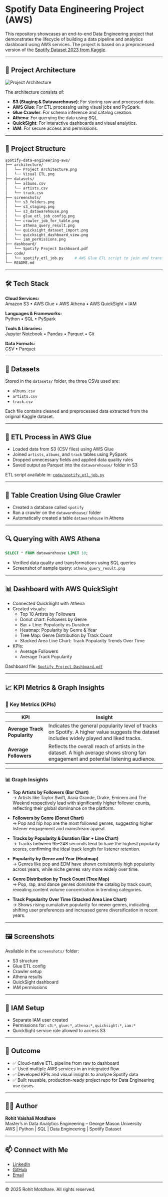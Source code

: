 # Spotify Data Engineering Project (AWS)

This repository showcases an end-to-end Data Engineering project that demonstrates the lifecycle of building a data pipeline and analytics dashboard using AWS services. The project is based on a preprocessed version of the [Spotify Dataset 2023 from Kaggle](https://www.kaggle.com/datasets/tonygordonjr/spotify-dataset-2023).


---

## 🧱 Project Architecture

![Project Architecture](architecture/Project%20Architecture.png)

The architecture consists of:

- **S3 (Staging & Datawarehouse)**: For storing raw and processed data.
- **AWS Glue**: For ETL processing using visual jobs and PySpark.
- **Glue Crawler**: For schema inference and catalog creation.
- **Athena**: For querying the data using SQL.
- **QuickSight**: For interactive dashboards and visual analytics.
- **IAM**: For secure access and permissions.

---

## 📁 Project Structure

```bash
spotify-data-engineering-aws/
├── architecture/
│   └── Project Architecture.png
│   └── Visual ETL.png
├── datasets/
│   └── albums.csv
│   └── artists.csv
│   └── track.csv
├── screenshots/
│   └── s3_folders.png
│   └── s3_staging.png
│   └── s3_datawarehouse.png
│   └── glue_etl_job_config.png
│   └── crawler_job_for_table.png
│   └── athena_query_result.png
│   └── quicksight_dataset_import.png
│   └── quicksight_dashboard_view.png
│   └── iam_permissions.png
├── dashboard/
│   └── Spotify Project Dashboard.pdf
├── code/
│   └── spotify_etl_job.py     # AWS Glue ETL script to join and transform Spotify datasets
└── README.md
```

---

## 🛠️ Tech Stack

**Cloud Services:**  
Amazon S3 • AWS Glue • AWS Athena • AWS QuickSight • IAM

**Languages & Frameworks:**  
Python • SQL • PySpark

**Tools & Libraries:**  
Jupyter Notebook • Pandas • Parquet • Git

**Data Formats:**  
CSV • Parquet

---

## 🧩 Datasets

Stored in the `datasets/` folder, the three CSVs used are:

- `albums.csv`
- `artists.csv`
- `track.csv`

Each file contains cleaned and preprocessed data extracted from the original Kaggle dataset.

---

## 🔄 ETL Process in AWS Glue

- Loaded data from S3 (CSV files) using AWS Glue
- Joined `artists`, `albums`, and `track` tables using PySpark
- Dropped unnecessary fields and applied data quality rules
- Saved output as Parquet into the `datawarehouse/` folder in S3

ETL script available in: [`code/spotify_etl_job.py`](./code/spotify_etl_job.py)

---

## 🧭 Table Creation Using Glue Crawler

- Created a database called `spotify`
- Ran a crawler on the `datawarehouse/` folder
- Automatically created a table `datawarehouse` in Athena

---

## 🔍 Querying with AWS Athena

```sql
SELECT * FROM datawarehouse LIMIT 10;
```

- Verified data quality and transformations using SQL queries
- Screenshot of sample query: `athena_query_result.png`

---

## 📊 Dashboard with AWS QuickSight

- Connected QuickSight with Athena
- Created visuals:
  - Top 10 Artists by Followers
  - Donut chart: Followers by Genre
  - Bar + Line: Popularity vs Duration
  - Heatmap: Popularity by Genre & Year
  - Tree Map: Genre Distribution by Track Count
  - Stacked Area Line Chart: Track Popularity Trends Over Time
- KPIs:
  - Average Followers
  - Average Track Popularity

Dashboard file: [`Spotify Project Dashboard.pdf`](./dashboard/Spotify%20Project%20Dashboard.pdf)

---

## 📈 KPI Metrics & Graph Insights

### 🎯 Key Metrics (KPIs)

| KPI | Insight |
|-----|---------|
| **Average Track Popularity** | Indicates the general popularity level of tracks on Spotify. A higher value suggests the dataset includes widely played and liked tracks. |
| **Average Followers** | Reflects the overall reach of artists in the dataset. A high average shows strong fan engagement and potential listening audience. |

---

### 📊 Graph Insights

- **Top Artists by Followers (Bar Chart)**  
  → Artists like Taylor Swift, Araia Grande, Drake, Eminem and The Weeknd respectively lead with significantly higher follower counts, reflecting their global dominance on the platform.

- **Followers by Genre (Donut Chart)**  
  → Pop and hip hop are the most followed genres, suggesting higher listener engagement and mainstream appeal.

- **Tracks by Popularity & Duration (Bar + Line Chart)**  
  → Tracks between 95–248 seconds tend to have the highest popularity scores, confirming the ideal track length for listener retention.

- **Popularity by Genre and Year (Heatmap)**  
  → Genres like pop and EDM have shown consistently high popularity across years, while niche genres vary more widely over time.

- **Genre Distribution by Track Count (Tree Map)**  
  → Pop, rap, and dance genres dominate the catalog by track count, revealing content volume concentration in trending categories.

- **Track Popularity Over Time (Stacked Area Line Chart)**  
  → Shows rising cumulative popularity for newer genres, indicating shifting user preferences and increased genre diversification in recent years.

---

## 🖼️ Screenshots

Available in the `screenshots/` folder:
- S3 structure
- Glue ETL config
- Crawler setup
- Athena results
- QuickSight dashboard
- IAM permissions

---

## 🔐 IAM Setup

- Separate IAM user created
- Permissions for: `s3:*`, `glue:*`, `athena:*`, `quicksight:*`, `iam:*`
- QuickSight service role allowed to access S3

---

## 📌 Outcome

- ✅ Cloud-native ETL pipeline from raw to dashboard  
- ✅ Used multiple AWS services in an integrated flow  
- ✅ Developed KPIs and visual insights to analyze Spotify data  
- ✅ Built reusable, production-ready project repo for Data Engineering use cases

---

## 👨‍💼 Author

**Rohit Vaishali Motdhare**  
Master’s in Data Analytics Engineering – George Mason University  
AWS | Python | SQL | Data Engineering | Spotify Dataset

---

## 📫 Connect with Me

- [LinkedIn](https://www.linkedin.com/in/rohitmotdhare)  
- [GitHub](https://github.com/rohitmotdhare)  
- [Email](mailto:rohitrvm@gmail.com)

---

© 2025 Rohit Motdhare. All rights reserved.

